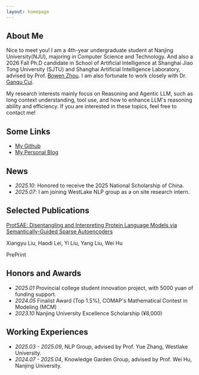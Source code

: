 ```yaml
---
layout: homepage
---
```


## About Me

Nice to meet you! I am a 4th-year undergraduate student at Nanjing University(NJU), majoring in Computer Science and Technology. And also a 2026 Fall Ph.D candidate in School of Artificial Intelligence at Shanghai Jiao Tong University (SJTU) and Shanghai Artificial Intelligence Laboratory, advised by Prof. [Bowen Zhou](https://web.ee.tsinghua.edu.cn/zhoubowen/zh_CN/index.htm). I am also fortunate to work closely with Dr. [Ganqu Cui](https://cgq15.github.io/).

My research interests mainly focus on Reasoning and Agentic LLM, such as long context understanding, tool use, and how to enhance LLM's reasoning ability and efficiency. If you are interested in these topics, feel free to contact me!

<!-- - **Machine Learning:** meta-learning, incremental learning, transfer learning -->

## Some Links

- [My Github](https://github.com/bingyang-lei)
- [My Personal Blog](https://blog.haodilei.top/)

## News

- *2025.10*: Honored to receive the 2025 National Scholarship of China.
- *2025.07*: I am joining WestLake NLP group as a on site research intern.

## Selected Publications

[ProtSAE: Disentangling and Interpreting Protein Language Models via Semantically-Guided Sparse Autoencoders](https://arxiv.org/pdf/2509.05309v1)

Xiangyu Liu, Haodi Lei, Yi Liu, Yang Liu, Wei Hu

PrePrint

## Honors and Awards

- *2025.01* Provincial college student innovation project, with 5000 yuan of funding support. 
- *2024.05* Finalist Award (Top 1.5%), COMAP's Mathematical Contest in Modeling (MCM)
- *2023.10* Nanjing University Excellence Scholarship (¥8,000)

## Working Experiences

- *2025.03 - 2025.09*, NLP Group, advised by Prof. Yue Zhang, Westlake University.
- *2024.07 - 2025.04*, Knowledge Garden Group, advised by Prof. Wei Hu, Nanjing University.


<!-- - **[Feb. 2020]** Our paper about incremental learning is accepted to CVPR 2020.
- **[Feb. 2020]** We will host the ACM Multimedia Asia 2020 conference in Singapore!
- **[Sept. 2019]** Our paper about few-shot learning is accepted to NeurIPS 2019.
- **[Mar. 2019]** Our paper about few-shot learning is accepted to CVPR 2019.

{% include_relative _includes/publications.md %}

{% include_relative _includes/services.md %} -->
